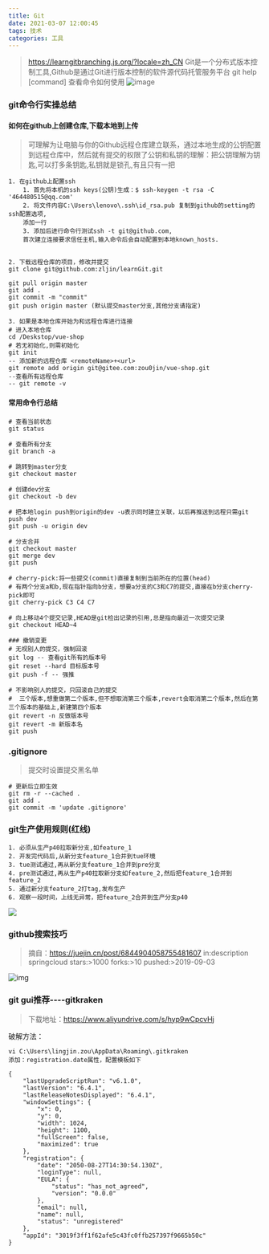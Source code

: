 ```yaml
---
title: Git
date: 2021-03-07 12:00:45
tags: 技术
categories: 工具
---
```


> https://learngitbranching.js.org/?locale=zh_CN
> Git是一个分布式版本控制工具,Github是通过Git进行版本控制的软件源代码托管服务平台
> git help [command] 查看命令如何使用
![image](https://cdn.jsdelivr.net/gh/CL0610/codercc-cdn@1.8/img/git/git%E6%93%8D%E4%BD%9C%E9%80%9A%E7%94%A8%E6%B5%81%E7%A8%8B.png)

### git命令行实操总结

#### 如何在github上创建仓库,下载本地到上传
> 可理解为让电脑与你的Github远程仓库建立联系，通过本地生成的公钥配置到远程仓库中，然后就有提交的权限了公钥和私钥的理解：把公钥理解为钥匙,可以打多条钥匙,私钥就是锁孔,有且只有一把

```
1. 在github上配置ssh
    1. 首先将本机的ssh keys(公钥)生成：$ ssh-keygen -t rsa -C '464480515@qq.com'
    2. 将文件内容C:\Users\lenovo\.ssh\id_rsa.pub 复制到github的setting的ssh配置选项,
    添加一行
    3. 添加后进行命令行测试ssh -t git@github.com,
    首次建立连接要求信任主机,输入命令后会自动配置到本地known_hosts.


2. 下载远程仓库的项目，修改并提交
git clone git@github.com:zljin/learnGit.git

git pull origin master
git add .
git commit -m "commit" 
git push origin master (默认提交master分支,其他分支请指定)

3. 如果是本地仓库开始为和远程仓库进行连接
# 进入本地仓库
cd /Deskstop/vue-shop
# 若无初始化,则需初始化
git init
-- 添加新的远程仓库 <remoteName>+<url>
git remote add origin git@gitee.com:zou0jin/vue-shop.git
--查看所有远程仓库
-- git remote -v 
```

#### 常用命令行总结

```
# 查看当前状态
git status

# 查看所有分支
git branch -a

# 跳转到master分支
git checkout master

# 创建dev分支
git checkout -b dev

# 把本地login push到origin的dev -u表示同时建立关联，以后再推送到远程只需git push dev
git push -u origin dev 

# 分支合并
git checkout master
git merge dev
git push

# cherry-pick:将一些提交(commit)直接复制到当前所在的位置(head)
# 有两个分支a和b,现在指针指向b分支，想要a分支的C3和C7的提交,直接在b分支cherry-pick即可
git cherry-pick C3 C4 C7

# 向上移动4个提交记录,HEAD是git检出记录的引用,总是指向最近一次提交记录
git checkout HEAD~4

### 撤销变更
# 无视别人的提交，强制回滚
git log -- 查看git所有的版本号
git reset --hard 目标版本号
git push -f -- 强推

# 不影响别人的提交，只回滚自己的提交
#  三个版本,想重做第二个版本,但不想取消第三个版本,revert会取消第二个版本,然后在第三个版本的基础上,新建第四个版本
git revert -n 反做版本号
git revert -m 新版本名
git push
```

### .gitignore
> 提交时设置提交黑名单

```
# 更新后立即生效
git rm -r --cached .
git add .
git commit -m 'update .gitignore'
```

### git生产使用规则(红线)

```
1. 必须从生产p40拉取新分支,如feature_1
2. 开发完代码后,从新分支feature_1合并到tue环境
3. tue测试通过,再从新分支feature_1合并到pre分支
4. pre测试通过,再从生产p40拉取新分支如feature_2,然后把feature_1合并到feature_2
5. 通过新分支feature_2打tag,发布生产
6. 观察一段时间，上线无异常，把feature_2合并到生产分支p40
```

![](https://note.youdao.com/yws/api/personal/file/WEB74fc7945eece71e842bb0a3d43736d98?method=download&shareKey=f281e6a45ecaaa624d0d20d44507b777)

### github搜索技巧
> 摘自：https://juejin.cn/post/6844904058755481607
> in:description springcloud  stars:>1000 forks:>10 pushed:>2019-09-03

![img](https://p1-jj.byteimg.com/tos-cn-i-t2oaga2asx/gold-user-assets/2020/2/8/170234b175c7aa07~tplv-t2oaga2asx-watermark.awebp)

### git gui推荐----gitkraken
> 下载地址：https://www.aliyundrive.com/s/hyp9wCpcvHj

破解方法：
```
vi C:\Users\lingjin.zou\AppData\Roaming\.gitkraken
添加：registration.date属性，配置模板如下

{
	"lastUpgradeScriptRun": "v6.1.0",
	"lastVersion": "6.4.1",
	"lastReleaseNotesDisplayed": "6.4.1",
	"windowSettings": {
		"x": 0,
		"y": 0,
		"width": 1024,
		"height": 1100,
		"fullScreen": false,
		"maximized": true
	},
	"registration": {
		"date": "2050-08-27T14:30:54.130Z",
		"loginType": null,
		"EULA": {
			"status": "has_not_agreed",
			"version": "0.0.0"
		},
		"email": null,
		"name": null,
		"status": "unregistered"
	},
	"appId": "3019f3ff1f62afe5c43fc0ffb257397f9665b50c"
}
```